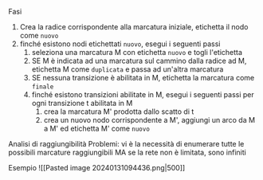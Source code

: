 Fasi
1. Crea la radice corrispondente alla marcatura iniziale, etichetta il nodo come `nuovo`
2. finché esistono nodi etichettati `nuovo`, esegui i seguenti passi
	1. seleziona una marcatura M con etichetta `nuovo` e togli l'etichetta
	2. SE M è indicata ad una marcatura sul cammino dalla radice ad M, etichetta M come `duplicata` e passa ad un'altra marcatura
	3. SE nessuna transizione è abilitata in M, etichetta la marcatura come `finale`
	4. finché esistono transizioni abilitate in M, esegui i seguenti passi per ogni transizione t abilitata in M
		1. crea la marcatura M' prodotta dallo scatto di t
		2. crea un nuovo nodo corrispondente a M', aggiungi un arco da M a M' ed etichetta M' come `nuovo` 

Analisi di raggiungibilità 
Problemi: vi è la necessità di enumerare tutte le possibili marcature raggiungibili MA se la rete non è limitata, sono infiniti

Esempio
![[Pasted image 20240131094436.png|500]]

